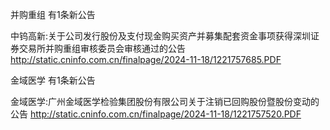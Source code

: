 并购重组 有1条新公告 

中钨高新:关于公司发行股份及支付现金购买资产并募集配套资金事项获得深圳证券交易所并购重组审核委员会审核通过的公告 http://static.cninfo.com.cn/finalpage/2024-11-18/1221757685.PDF 

金域医学 有1条新公告 

金域医学:广州金域医学检验集团股份有限公司关于注销已回购股份暨股份变动的公告 http://static.cninfo.com.cn/finalpage/2024-11-18/1221757520.PDF 

